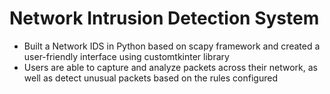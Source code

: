 # Network Intrusion Detection System

- Built a Network IDS in Python based on scapy framework and created a user-friendly interface using customtkinter library
- Users are able to capture and analyze packets across their network, as well as detect unusual packets based on the rules configured
